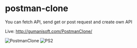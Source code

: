 # postman-clone
You can fetch API, send get or post request and create own API

Live: http://gumanisoft.com/PostmanClone/

![PostmanClone](https://user-images.githubusercontent.com/68065676/96342961-96364580-10bb-11eb-8027-5b6f294b114b.PNG)
![PS2](https://user-images.githubusercontent.com/68065676/96344706-152b7e00-10bc-11eb-9447-996688f2b167.PNG)
